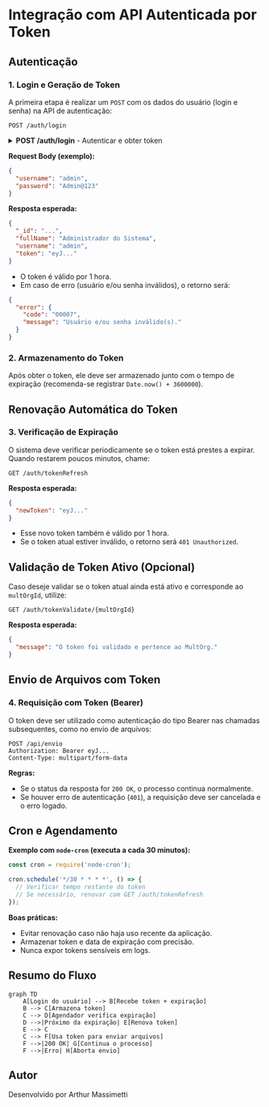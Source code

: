 # Integração com API Autenticada por Token

## Autenticação

### 1. Login e Geração de Token

A primeira etapa é realizar um `POST` com os dados do usuário (login e senha) na API de autenticação:

```http
POST /auth/login
```

<details>
  <summary><strong>POST /auth/login</strong> - Autenticar e obter token</summary>
  <img width="1140" height="847" alt="image" src="https://github.com/user-attachments/assets/e08a9554-e8ca-4ce2-9837-9cca5d7cd243" />

</details>

**Request Body (exemplo):**

```json
{
  "username": "admin",
  "password": "Admin@123"
}
```

**Resposta esperada:**

```json
{
  "_id": "...",
  "fullName": "Administrador do Sistema",
  "username": "admin",
  "token": "eyJ..."
}
```

* O token é válido por 1 hora.
* Em caso de erro (usuário e/ou senha inválidos), o retorno será:

```json
{
  "error": {
    "code": "00007",
    "message": "Usuário e/ou senha inválido(s)."
  }
}
```

### 2. Armazenamento do Token

Após obter o token, ele deve ser armazenado junto com o tempo de expiração (recomenda-se registrar `Date.now() + 3600000`).

## Renovação Automática do Token

### 3. Verificação de Expiração

O sistema deve verificar periodicamente se o token está prestes a expirar. Quando restarem poucos minutos, chame:

```http
GET /auth/tokenRefresh
```

**Resposta esperada:**

```json
{
  "newToken": "eyJ..."
}
```

* Esse novo token também é válido por 1 hora.
* Se o token atual estiver inválido, o retorno será `401 Unauthorized`.

## Validação de Token Ativo (Opcional)

Caso deseje validar se o token atual ainda está ativo e corresponde ao `multOrgId`, utilize:

```http
GET /auth/tokenValidate/{multOrgId}
```

**Resposta esperada:**

```json
{
  "message": "O token foi validado e pertence ao MultOrg."
}
```

## Envio de Arquivos com Token

### 4. Requisição com Token (Bearer)

O token deve ser utilizado como autenticação do tipo Bearer nas chamadas subsequentes, como no envio de arquivos:

```http
POST /api/envio
Authorization: Bearer eyJ...
Content-Type: multipart/form-data
```

**Regras:**

* Se o status da resposta for `200 OK`, o processo continua normalmente.
* Se houver erro de autenticação (`401`), a requisição deve ser cancelada e o erro logado.

## Cron e Agendamento

**Exemplo com `node-cron` (executa a cada 30 minutos):**

```js
const cron = require('node-cron');

cron.schedule('*/30 * * * *', () => {
  // Verificar tempo restante do token
  // Se necessário, renovar com GET /auth/tokenRefresh
});
```

**Boas práticas:**

* Evitar renovação caso não haja uso recente da aplicação.
* Armazenar token e data de expiração com precisão.
* Nunca expor tokens sensíveis em logs.

## Resumo do Fluxo

```mermaid
graph TD
    A[Login do usuário] --> B[Recebe token + expiração]
    B --> C[Armazena token]
    C --> D[Agendador verifica expiração]
    D -->|Próximo da expiração| E[Renova token]
    E --> C
    C --> F[Usa token para enviar arquivos]
    F -->|200 OK| G[Continua o processo]
    F -->|Erro| H[Aborta envio]
```

## Autor

Desenvolvido por Arthur Massimetti
